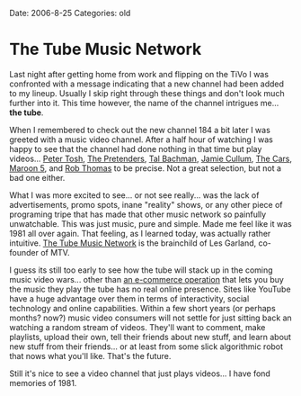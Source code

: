 Date: 2006-8-25
Categories: old

# The Tube Music Network

Last night after getting home from work and flipping on the TiVo I was confronted with a message indicating that a new channel had been added to my lineup.  Usually I skip right through these things and don't look much further into it.  This time however, the name of the channel intrigues me... <strong>the tube</strong>.

When I remembered to check out the new channel 184 a bit later I was greeted with a music video channel.  After a half hour of watching I was happy to see that the channel had done nothing in that time but play videos... <a href="http://en.wikipedia.org/wiki/Peter_Tosh">Peter Tosh</a>, <a href="http://www.pretendersband.com/">The Pretenders</a>, <a href="http://en.wikipedia.org/wiki/Tal_Bachman">Tal Bachman</a>, <a href="http://www.jamiecullum.com/">Jamie Cullum</a>, <a href="http://www.thecarszone.com/">The Cars</a>, <a href="http://www.maroon5.com/">Maroon 5</a>, and <a href="http://www.robthomasmusic.com/">Rob Thomas</a> to be precise.  Not a great selection, but not a bad one either.

What I was more excited to see... or not see really... was the lack of advertisements, promo spots, inane "reality" shows, or any other piece of programing tripe that has made that other music network so painfully unwatchable.  This was just music, pure and simple.  Made me feel like it was 1981 all over again. That feeling, as I learned today, was actually rather intuitive.  <a href="http://thetubetvinfo.com">The Tube Music Network</a> is the brainchild of Les Garland, co-founder of MTV.

I guess its still too early to see how the tube will stack up in the coming music video wars... other than <a href="http://www.shopthetubetv.com/">an e-commerce operation</a> that lets you buy the music they play the tube has no real online presence.  Sites like YouTube have a huge advantage over them in terms of interactivity, social technology and online capabilities.  Within a few short years (or perhaps months? now?) music video consumers will not settle for just sitting back an watching a random stream of videos.  They'll want to comment, make playlists, upload their own, tell their friends about new stuff, and learn about new stuff from their friends... or at least from some slick algorithmic robot that nows what you'll like.  That's the future.

Still it's nice to see a video channel that just plays videos... I have fond memories of 1981.
